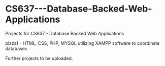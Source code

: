 # CS637---Database-Backed-Web-Applications
Projects for CS637 - Database Backed Web Applications

pizza1 - HTML, CSS, PHP, MYSQL utilizing XAMPP software to coordinate databases

Further projects to be uploaded.
